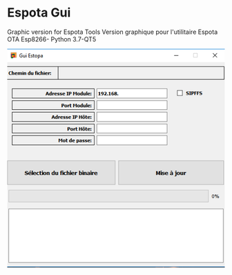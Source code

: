 # Espota Gui
Graphic version for Espota Tools
Version graphique pour l'utilitaire Espota
OTA Esp8266- Python 3.7-QT5

<img src="https://github.com/christophe94700/Espota_Gui/raw/master/EspotaGui.png" alt="enter image description here" style="max-width:100%;">